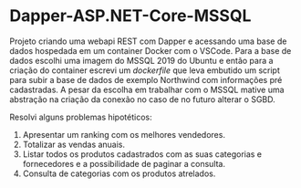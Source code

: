 # Dapper-ASP.NET-Core-MSSQL

Projeto criando uma webapi REST com Dapper e acessando uma base de dados hospedada em um container Docker com o VSCode. Para a base de dados escolhi uma imagem do MSSQL 2019 do Ubuntu e então para a criação do container escrevi um _dockerfile_ que leva embutido um script para subir a base de dados de exemplo Northwind com informações pré cadastradas.
A pesar da escolha em trabalhar com o MSSQL mative uma abstração na criação da conexão no caso de no futuro alterar o SGBD.

Resolvi alguns problemas hipotéticos:

1. Apresentar um ranking com os melhores vendedores.
1. Totalizar as vendas anuais.
1. Listar todos os produtos cadastrados com as suas categorias e fornecedores e a possibilidade de paginar a consulta.
1. Consulta de categorias com os produtos atrelados.
